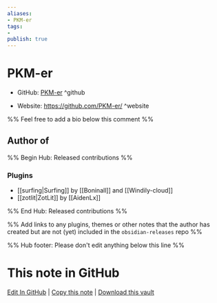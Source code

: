 ```yaml
---
aliases:
- PKM-er
tags:
- 
publish: true
---
```


# PKM-er

- GitHub: [PKM-er](https://github.com/PKM-er/) ^github
<!-- - Discord: `@` ^discord-->
- Website: <https://github.com/PKM-er/> ^website
<!-- - [[Publish sites|Publish site]]: <https://> ^publish-->

%% Feel free to add a bio below this comment %%


## Author of

%% Begin Hub: Released contributions %%
### Plugins
- [[surfing|Surfing]] by [[Boninall]] and [[Windily-cloud]]
- [[zotlit|ZotLit]] by [[AidenLx]]

%% End Hub: Released contributions %%

%% Add links to any plugins, themes or other notes that the author has created but are not (yet) included in the `obsidian-releases` repo %%

<!--
### Unlisted plugins
-->

<!--
### Others
-->

<!--
## Sponsor this author
-->

<!-- - [[GitHub sponsors]]: [Sponsor @PKM-er on GitHub Sponsors](https://github.com/sponsors/PKM-er) ^github-sponsor-->
<!-- - [[Buy me a coffee]]: <https://> ^buy-me-a-coffee-->
<!-- - [[PayPal]]: <https://> ^paypal-->
<!-- - [[Patreon]]: <https://> ^patreon-->

<!--
## Follow this author
-->

<!-- - [[YouTube Channels|On YouTube]]: <https://> ^youtube-->
<!-- - Twitter: <https://> ^twitter-->
<!-- - ... -->

%% Hub footer: Please don't edit anything below this line %%

# This note in GitHub

<span class="git-footer">[Edit In GitHub](https://github.dev/obsidian-community/obsidian-hub/blob/main/01%20-%20Community/People/PKM-er.md "git-hub-edit-note") | [Copy this note](https://raw.githubusercontent.com/obsidian-community/obsidian-hub/main/01%20-%20Community/People/PKM-er.md "git-hub-copy-note") | [Download this vault](https://github.com/obsidian-community/obsidian-hub/archive/refs/heads/main.zip "git-hub-download-vault") </span>

